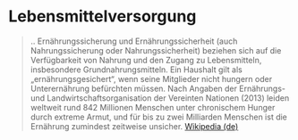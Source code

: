 
# Lebensmittelversorgung

> .. Ernährungssicherung und Ernährungssicherheit (auch Nahrungssicherung oder Nahrungssicherheit) beziehen sich auf die Verfügbarkeit von Nahrung und den Zugang zu Lebensmitteln, insbesondere Grundnahrungsmitteln. Ein Haushalt gilt als „ernährungsgesichert“, wenn seine Mitglieder nicht hungern oder Unterernährung befürchten müssen. Nach Angaben der Ernährungs- und Landwirtschaftsorganisation der Vereinten Nationen (2013) leiden weltweit rund 842 Millionen Menschen unter chronischem Hunger durch extreme Armut, und für bis zu zwei Milliarden Menschen ist die Ernährung zumindest zeitweise unsicher.
[Wikipedia (de)](https://de.wikipedia.org/wiki/Ern%C3%A4hrungssicherung)
